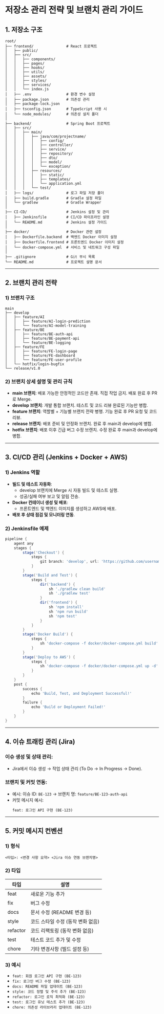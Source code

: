 # 저장소 관리 전략 및 브랜치 관리 가이드

## 1. 저장소 구조

```
root/
├── frontend/               # React 프로젝트
│   ├── public/
│   ├── src/
│   │   ├── components/
│   │   ├── pages/
│   │   ├── hooks/
│   │   ├── utils/
│   │   ├── assets/
│   │   ├── styles/
│   │   ├── services/
│   │   └── index.js
│   ├── .env                # 환경 변수 설정
│   ├── package.json        # 의존성 관리
│   ├── package-lock.json
│   ├── tsconfig.json       # TypeScript 사용 시
│   └── node_modules/       # 의존성 설치 폴더
│
├── backend/                # Spring Boot 프로젝트
│   ├── src/
│   │   ├── main/
│   │   │   ├── java/com/projectname/
│   │   │   │   ├── config/
│   │   │   │   ├── controller/
│   │   │   │   ├── service/
│   │   │   │   ├── repository/
│   │   │   │   ├── dto/
│   │   │   │   ├── model/
│   │   │   │   └── exception/
│   │   │   ├── resources/
│   │   │   │   ├── static/
│   │   │   │   ├── templates/
│   │   │   │   └── application.yml
│   │   │   └── test/
│   ├── logs/               # 로그 파일 저장 폴더
│   ├── build.gradle        # Gradle 설정 파일
│   └── gradlew             # Gradle Wrapper
│
├── CI-CD/                  # Jenkins 설정 및 관리
│   ├── Jenkinsfile         # CI/CD 파이프라인 설정
│   └── README.md           # Jenkins 설정 가이드
│
├── docker/                 # Docker 관련 설정
│   ├── Dockerfile.backend  # 백엔드 Docker 이미지 설정
│   ├── Dockerfile.frontend # 프론트엔드 Docker 이미지 설정
│   └── docker-compose.yml  # 서비스 및 네트워크 구성 파일
│
├── .gitignore              # Git 무시 목록
└── README.md               # 프로젝트 설명 문서
```

---

## 2. 브랜치 관리 전략

### 1) 브랜치 구조

```
main
├── develop
│   ├── feature/AI
│   │   ├── feature/AI-login-prediction
│   │   └── feature/AI-model-training
│   ├── feature/BE
│   │   ├── feature/BE-auth-api
│   │   ├── feature/BE-payment-api
│   │   └── feature/BE-logging
│   ├── feature/FE
│   │   ├── feature/FE-login-page
│   │   ├── feature/FE-dashboard
│   │   └── feature/FE-user-profile
│   └── hotfix/login-bugfix
└── release/v1.0
```

### 2) 브랜치 상세 설명 및 관리 규칙

- **main 브랜치**: 배포 가능한 안정적인 코드만 존재. 직접 작업 금지. 배포 완료 후 PR로 Merge.
- **develop 브랜치**: 개발 통합 브랜치. 테스트 및 코드 리뷰 완료된 기능만 병합.
- **feature 브랜치**: 역할별 + 기능별 브랜치 전략 병행. 기능 완료 후 PR 요청 및 코드 리뷰.
- **release 브랜치**: 배포 준비 및 안정화 브랜치. 완료 후 main과 develop에 병합.
- **hotfix 브랜치**: 배포 이후 긴급 버그 수정 브랜치. 수정 완료 후 main과 develop에 병합.

---

## 3. CI/CD 관리 (Jenkins + Docker + AWS)

### 1) Jenkins 역할

- **빌드 및 테스트 자동화**:
  - develop 브랜치에 Merge 시 자동 빌드 및 테스트 실행.
  - 성공/실패 여부 보고 및 알림 전송.
- **Docker 컨테이너 생성 및 배포**:
  - 프론트엔드 및 백엔드 이미지를 생성하고 AWS에 배포.
- **배포 후 상태 점검 및 모니터링 연동**.

### 2) Jenkinsfile 예제

```groovy
pipeline {
    agent any
    stages {
        stage('Checkout') {
            steps {
                git branch: 'develop', url: 'https://github.com/username/repository.git'
            }
        }
        stage('Build and Test') {
            steps {
                dir('backend') {
                    sh './gradlew clean build'
                    sh './gradlew test'
                }
                dir('frontend') {
                    sh 'npm install'
                    sh 'npm run build'
                    sh 'npm test'
                }
            }
        }
        stage('Docker Build') {
            steps {
                sh 'docker-compose -f docker/docker-compose.yml build'
            }
        }
        stage('Deploy to AWS') {
            steps {
                sh 'docker-compose -f docker/docker-compose.yml up -d'
            }
        }
    }
    post {
        success {
            echo 'Build, Test, and Deployment Successful!'
        }
        failure {
            echo 'Build or Deployment Failed!'
        }
    }
}
```

---

## 4. 이슈 트래킹 관리 (Jira)

### 이슈 생성 및 상태 관리:

- Jira에서 이슈 생성 → 작업 상태 관리 (To Do → In Progress → Done).

### 브랜치 및 커밋 연동:

- 예시: 이슈 ID: `BE-123` → 브랜치 명: `feature/BE-123-auth-api`
- 커밋 메시지 예시:
  ```
  feat: 로그인 API 구현 (BE-123)
  ```

---

## 5. 커밋 메시지 컨벤션

### 1) 형식

```
<타입>: <변경 사항 요약> <Jira 이슈 연동 브랜치명>
```

### 2) 타입

| 타입     | 설명                              |
| -------- | --------------------------------- |
| feat     | 새로운 기능 추가                  |
| fix      | 버그 수정                         |
| docs     | 문서 수정 (README 변경 등)        |
| style    | 코드 스타일 수정 (동작 변화 없음) |
| refactor | 코드 리팩토링 (동작 변화 없음)    |
| test     | 테스트 코드 추가 및 수정          |
| chore    | 기타 변경사항 (빌드 설정 등)      |

### 3) 예시

- `feat: 회원 로그인 API 구현 (BE-123)`
- `fix: 로그인 버그 수정 (BE-123)`
- `docs: README 파일 업데이트 (BE-123)`
- `style: 코드 정렬 및 주석 추가 (BE-123)`
- `refactor: 로그인 로직 최적화 (BE-123)`
- `test: 로그인 유닛 테스트 추가 (BE-123)`
- `chore: 의존성 라이브러리 업데이트 (BE-123)`
